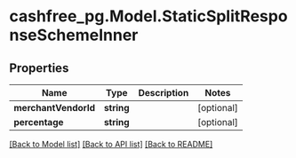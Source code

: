 # cashfree_pg.Model.StaticSplitResponseSchemeInner

## Properties

Name | Type | Description | Notes
------------ | ------------- | ------------- | -------------
**merchantVendorId** | **string** |  | [optional] 
**percentage** | **string** |  | [optional] 

[[Back to Model list]](../README.md#documentation-for-models) [[Back to API list]](../README.md#documentation-for-api-endpoints) [[Back to README]](../README.md)

